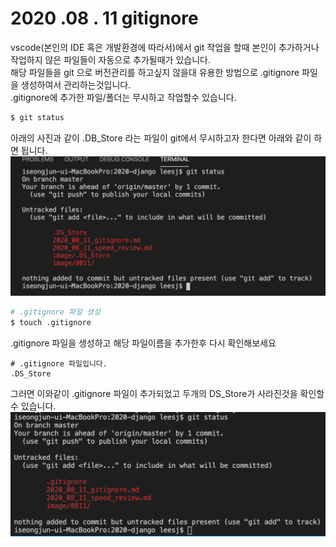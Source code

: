 2020 .08 . 11 gitignore
=

vscode(본인의 IDE 혹은 개발환경에 따라서)에서 git 작업을 할때 본인이 추가하거나 작업하지 않은 파일들이 자동으로 추가될때가 있습니다.  
해당 파일들을 git 으로 버전관리를 하고싶지 않을대 유용한 방법으로 .gitignore 파일을 생성하여서 관리하는것입니다.  
.gitignore에 추가한 파일/폴더는 무시하고 작업할수 있습니다.  

``` bash
$ git status
```
아래의 사진과 같이 .DB_Store 라는 파일이 git에서 무시하고자 한다면 아래와 같이 하면 됩니다.  
![git status](image/0811/02.png)

``` bash
# .gitignore 파일 생성
$ touch .gitignore
```
.gitignore 파일을 생성하고 해당 파일이름을 추가한후 다시 확인해보세요
```
# .gitignore 파일입니다. 
.DS_Store
```
그러면 이와같이 .gitignore 파일이 추가되었고 두개의 DS_Store가 사라진것을 확인할수 있습니다. 
![gitignore](image/0811/03.png)